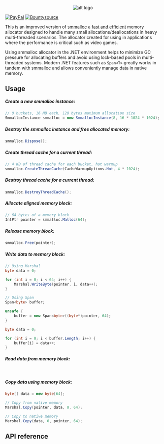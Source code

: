 <p align="center"> 
  <img src="https://i.imgur.com/7XvtEWf.png" alt="alt logo">
</p>

[![PayPal](https://drive.google.com/uc?id=1OQrtNBVJehNVxgPf6T6yX1wIysz1ElLR)](https://www.paypal.me/nxrighthere) [![Bountysource](https://drive.google.com/uc?id=19QRobscL8Ir2RL489IbVjcw3fULfWS_Q)](https://salt.bountysource.com/checkout/amount?team=nxrighthere)

This is an improved version of [smmalloc](https://github.com/SergeyMakeev/smmalloc) a [fast and efficient](https://github.com/SergeyMakeev/smmalloc#features) memory allocator designed to handle many small allocations/deallocations in heavy multi-threaded scenarios. The allocator created for using in applications where the performance is critical such as video games.

Using smmalloc allocator in the .NET environment helps to minimize GC pressure for allocating buffers and avoid using lock-based pools in multi-threaded systems. Modern .NET features such as `Span<T>` greatly works in tandem with smmalloc and allows conveniently manage data in native memory.

Usage
--------
##### Create a new smmalloc instance:
```c#
// 8 buckets, 16 MB each, 128 bytes maximum allocation size
SmmallocInstance smmalloc = new SmmallocInstance(8, 16 * 1024 * 1024);
```

##### Destroy the smmalloc instance and free allocated memory:
```c#
smmalloc.Dispose();
```

##### Create thread cache for a current thread:
```c#
// 4 KB of thread cache for each bucket, hot warmup
smmalloc.CreateThreadCache(CacheWarmupOptions.Hot, 4 * 1024);
```

##### Destroy thread cache for a current thread:
```c#
smmalloc.DestroyThreadCache();
```

##### Allocate aligned memory block:
```c#
// 64 bytes of a memory block
IntPtr pointer = smmalloc.Malloc(64);
```

##### Release memory block:
```c#
smmalloc.Free(pointer);
```

##### Write data to memory block:
```c#
// Using Marshal
byte data = 0;

for (int i = 0; i < 64; i++) {
	Marshal.WriteByte(pointer, i, data++);
}

// Using Span
Span<byte> buffer;

unsafe {
	buffer = new Span<byte>((byte*)pointer, 64);
}

byte data = 0;

for (int i = 0; i < buffer.Length; i++) {
	buffer[i] = data++;
}
```

##### Read data from memory block:
```c#
	
```

##### Copy data using memory block:
```c#
byte[] data = new byte[64];

// Copy from native memory
Marshal.Copy(pointer, data, 0, 64);

// Copy to native memory
Marshal.Copy(data, 0, pointer, 64);
```

API reference
--------

